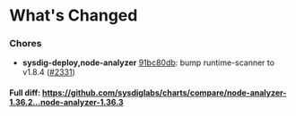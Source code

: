 # What's Changed

### Chores
- **sysdig-deploy,node-analyzer** [91bc80db](https://github.com/sysdiglabs/charts/commit/91bc80db072d995f7ca36f6b4f5e52765d8adbe4): bump runtime-scanner to v1.8.4 ([#2331](https://github.com/sysdiglabs/charts/issues/2331))
#### Full diff: https://github.com/sysdiglabs/charts/compare/node-analyzer-1.36.2...node-analyzer-1.36.3
